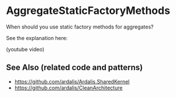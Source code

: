 # AggregateStaticFactoryMethods

When should you use static factory methods for aggregates?

See the explanation here:

(youtube video)

## See Also (related code and patterns)

- https://github.com/ardalis/Ardalis.SharedKernel
- https://github.com/ardalis/CleanArchitecture
